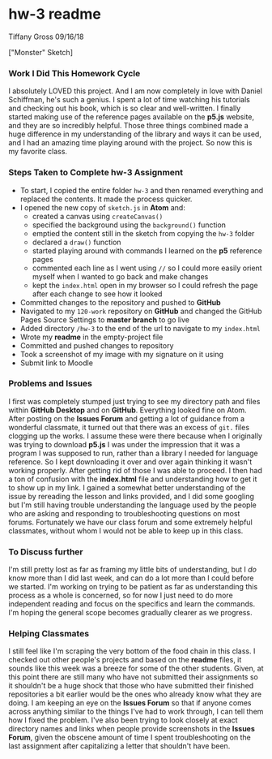 # hw-3 readme
Tiffany Gross
09/16/18

["Monster" Sketch]

### Work I Did This Homework Cycle
  I absolutely LOVED this project.  And I am now completely in love with Daniel Schiffman, he's such a genius.  I spent a lot of time watching his tutorials and checking out his book, which is so clear and well-written.  I finally started making use of the reference pages available on the **p5.js** website, and they are so incredibly helpful.  Those three things combined made a huge difference in my understanding of the library and ways it can be used, and I had an amazing time playing around with the project.  So now this is my favorite class.

### Steps Taken to Complete **hw-3** Assignment

- To start, I copied the entire folder `hw-3` and then renamed everything and replaced the contents.  It made the process quicker.
- I opened the new copy of `sketch.js` in **Atom** and:
  - created a canvas using `createCanvas()`
  - specified the background using the `background()` function
  - emptied the content still in the sketch from copying the `hw-3` folder
  - declared a `draw()` function
  - started playing around with commands I learned on the **p5** reference pages
  - commented each line as I went using `//` so I could more easily orient myself when I wanted to go back and make changes
  - kept the `index.html` open in my browser so I could refresh the page after each change to see how it looked
- Committed changes to the repository and pushed to **GitHub**
- Navigated to my `120-work` repository on **GitHub** and changed the GitHub Pages Source Settings to **master branch** to go live
- Added directory `/hw-3` to the end of the url to navigate to my `index.html`
- Wrote my **readme** in the empty-project file
- Committed and pushed changes to repository
- Took a screenshot of my image with my signature on it using 
- Submit link to Moodle

### Problems and Issues
I first was completely stumped just trying to see my directory path and files within **GitHub Desktop** and on **GitHub**. Everything looked fine on Atom.  After posting on the **Issues Forum** and getting a lot of guidance from a wonderful classmate, it turned out that there was an excess of `git.` files clogging up the works.  I assume these were there because when I originally was trying to download **p5.js** I was under the impression that it was a program I was supposed to run, rather than a library I needed for language reference.  So I kept downloading it over and over again thinking it wasn't working properly.  After getting rid of those I was able to proceed.  I then had a ton of confusion with the **index.html** file and understanding how to get it to show up in my link.  I gained a somewhat better understanding of the issue by rereading the lesson and links provided, and I did some googling but I'm still having trouble understanding the language used by the people who are asking and responding to troubleshooting questions on most forums.  Fortunately we have our class forum and some extremely helpful classmates, without whom I would not be able to keep up in this class.

### To Discuss further
I'm still pretty lost as far as framing my little bits of understanding, but I *do* know more than I did last week, and can do a lot more than I could before we started.  I'm working on trying to be patient as far as understanding this process as a whole is concerned, so for now I just need to do more independent reading and focus on the specifics and learn the commands.  I'm hoping the general scope becomes gradually clearer as we progress.

### Helping Classmates

  I still feel like I'm scraping the very bottom of the food chain in this class.  I checked out other people's projects and based on the **readme** files, it sounds like this week was a breeze for some of the other students.  Given, at this point there are still many who have not submitted their assignments so it shouldn't be a huge shock that those who have submitted their finished repositories a bit earlier would be the ones who already know what they are doing.  I am keeping an eye on the **Issues Forum** so that if anyone comes across anything similar to the things I've had to work through, I can tell them how I fixed the problem.  I've also been trying to look closely at exact directory names and links when people provide screenshots in the **Issues Forum**, given the obscene amount of time I spent troubleshooting on the last assignment after capitalizing a letter that shouldn't have been.
